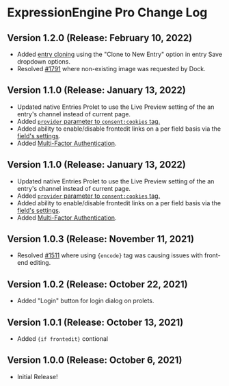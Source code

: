 <!--
    This source file is part of the open source project
    ExpressionEngine User Guide (https://github.com/ExpressionEngine/ExpressionEngine-User-Guide)

    @link      https://expressionengine.com/
    @copyright Copyright (c) 2003-2021, Packet Tide, LLC (https://packettide.com)
    @license   https://expressionengine.com/license Licensed under Apache License, Version 2.0
-->

# ExpressionEngine Pro Change Log

## Version 1.2.0 (Release: February 10, 2022)

  - Added [entry cloning](/pro/entry_cloning.md) using the "Clone to New Entry" option in entry Save dropdown options.
  - Resolved [#1791](https://github.com/ExpressionEngine/ExpressionEngine/issues/1791) where non-existing image was requested by Dock.

## Version 1.1.0 (Release: January 13, 2022)

  - Updated native Entries Prolet to use the Live Preview setting of the an entry's channel instead of current page.
  - Added [`provider` parameter to `consent:cookies` tag.](/pro/cookies.html#provider)
  - Added ability to enable/disable frontedit links on a per field basis via the [field's settings](/control-panel/field-manager.html#createedit-field).
  - Added [Multi-Factor Authentication](/pro/mfa.html).

## Version 1.1.0 (Release: January 13, 2022)

  - Updated native Entries Prolet to use the Live Preview setting of the an entry's channel instead of current page.
  - Added [`provider` parameter to `consent:cookies` tag.](/pro/cookies.html#provider)
  - Added ability to enable/disable frontedit links on a per field basis via the [field's settings](/control-panel/field-manager.html#createedit-field).
  - Added [Multi-Factor Authentication](/pro/mfa.html).

## Version 1.0.3 (Release: November 11, 2021)

  - Resolved [#1511](https://github.com/ExpressionEngine/ExpressionEngine/issues/1511) where using `{encode}` tag was causing issues with front-end editing.

## Version 1.0.2 (Release: October 22, 2021)

  - Added "Login" button for login dialog on prolets. 

## Version 1.0.1 (Release: October 13, 2021)

  - Added `{if frontedit}` contional

## Version 1.0.0 (Release: October 6, 2021)

  - Initial Release!
